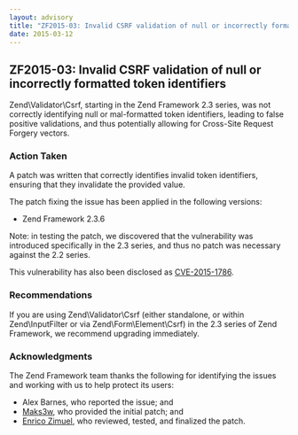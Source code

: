 ```yaml
---
layout: advisory
title: "ZF2015-03: Invalid CSRF validation of null or incorrectly formatted token identifiers"
date: 2015-03-12
---
```


ZF2015-03: Invalid CSRF validation of null or incorrectly formatted token identifiers
-------------------------------------------------------------------------------------

 Zend\\Validator\\Csrf, starting in the Zend Framework 2.3 series, was not correctly identifying null or mal-formatted token identifiers, leading to false positive validations, and thus potentially allowing for Cross-Site Request Forgery vectors.

### Action Taken

 A patch was written that correctly identifies invalid token identifiers, ensuring that they invalidate the provided value.

 The patch fixing the issue has been applied in the following versions:

- Zend Framework 2.3.6

 Note: in testing the patch, we discovered that the vulnerability was introduced specifically in the 2.3 series, and thus no patch was necessary against the 2.2 series.

 This vulnerability has also been disclosed as [CVE-2015-1786](https://cve.mitre.org/cgi-bin/cvename.cgi?name=CVE-2015-1786).

### Recommendations

 If you are using Zend\\Validator\\Csrf (either standalone, or within Zend\\InputFilter or via Zend\\Form\\Element\\Csrf) in the 2.3 series of Zend Framework, we recommend upgrading immediately.

### Acknowledgments

 The Zend Framework team thanks the following for identifying the issues and working with us to help protect its users:

- Alex Barnes, who reported the issue; and
- [Maks3w](https://github.com/Maks3w), who provided the initial patch; and
- [Enrico Zimuel](https://github.com/ezimuel), who reviewed, tested, and finalized the patch.
 
 
